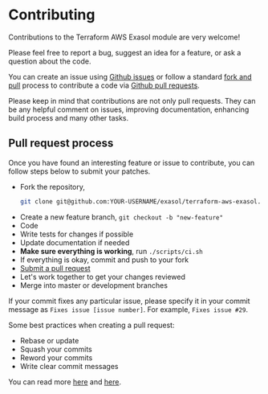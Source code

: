 # Contributing

Contributions to the Terraform AWS Exasol module are very welcome!

Please feel free to report a bug, suggest an idea for a feature, or ask a
question about the code.

You can create an issue using [Github issues][gh-issues] or follow a standard
[fork and pull][fork-and-pull] process to contribute a code via [Github pull
requests][gh-pulls].

Please keep in mind that contributions are not only pull requests. They can be
any helpful comment on issues, improving documentation, enhancing build process
and many other tasks.

## Pull request process

Once you have found an interesting feature or issue to contribute, you can
follow steps below to submit your patches.

- Fork the repository,
  ```bash
  git clone git@github.com:YOUR-USERNAME/exasol/terraform-aws-exasol.git
  ```
- Create a new feature branch, `git checkout -b "new-feature"`
- Code
- Write tests for changes if possible
- Update documentation if needed
- **Make sure everything is working**, run `./scripts/ci.sh`
- If everything is okay, commit and push to your fork
- [Submit a pull request][submit-pr]
- Let's work together to get your changes reviewed
- Merge into master or development branches

If your commit fixes any particular issue, please specify it in your commit
message as `Fixes issue [issue number]`. For example, `Fixes issue #29`.

Some best practices when creating a pull request:

- Rebase or update
- Squash your commits
- Reword your commits
- Write clear commit messages

You can read more [here][do-pr1] and [here][do-pr2].

[gh-issues]: https://github.com/exasol/terraform-aws-exasol/issues
[gh-pulls]: https://github.com/exasol/terraform-aws-exasol/pulls
[submit-pr]: https://github.com/exasol/terraform-aws-exasol/compare
[fork-and-pull]: https://help.github.com/articles/using-pull-requests/
[do-pr1]: https://www.digitalocean.com/community/tutorials/how-to-create-a-pull-request-on-github
[do-pr2]: https://www.digitalocean.com/community/tutorials/how-to-rebase-and-update-a-pull-request
